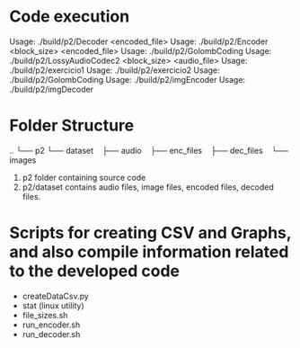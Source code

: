 # Code execution
Usage: ./build/p2/Decoder <encoded_file> <outfile>
Usage: ./build/p2/Encoder <GolombParameter> <block_size> <encoded_file> <outfile>
Usage: ./build/p2/GolombCoding
Usage: ./build/p2/LossyAudioCodec2 <GolombParameter> <block_size> <audio_file> <encoded audio file> <out audio file>
Usage: ./build/p2/exercicio1 <in file name> <out file name>
Usage: ./build/p2/exercicio2 <in file name> <Rotation Angle> <Value for Intensity>
Usage: ./build/p2/GolombCoding
Usage: ./build/p2/imgEncoder
Usage: ./build/p2/imgDecoder


# Folder Structure
..
└── p2
    └── dataset
        ├── audio
        ├── enc_files
        ├── dec_files
        └── images

1. p2 folder containing source code
2. p2/dataset contains audio files, image files, encoded files, decoded files.

# Scripts for creating CSV and Graphs, and also compile information related to the developed code

- createDataCsv.py
- stat (linux utility)
- file_sizes.sh
- run_encoder.sh
- run_decoder.sh
